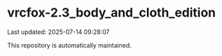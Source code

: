 # vrcfox-2.3_body_and_cloth_edition

Last updated: 2025-07-14 09:28:07

This repository is automatically maintained.
